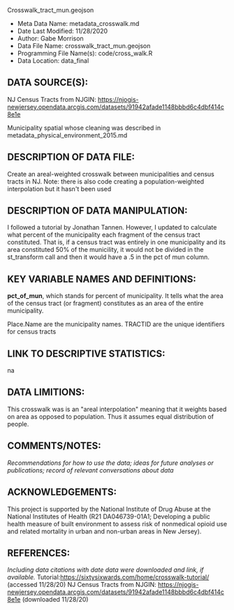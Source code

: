 Crosswalk_tract_mun.geojson

- Meta Data Name: metadata_crosswalk.md
- Date Last Modified: 11/28/2020
- Author: Gabe Morrison
- Data File Name: crosswalk_tract_mun.geojson
- Programming File Name(s): code/cross_walk.R
- Data Location: data_final

## DATA SOURCE(S):
NJ Census Tracts from NJGIN: https://njogis-newjersey.opendata.arcgis.com/datasets/91942afade1148bbbd6c4dbf414c8e1e

Municipality spatial whose cleaning was described in metadata_physical_environment_2015.md

## DESCRIPTION OF DATA FILE: 
Create an areal-weighted crosswalk between municipalities and census tracts in NJ. 
Note: there is also code creating a population-weighted interpolation but it hasn't been used

## DESCRIPTION OF DATA MANIPULATION:
I followed a tutorial by Jonathan Tannen. However, I updated to calculate what percent of the municipality each fragment of the census tract constituted. That is, if a census tract was entirely in one municipality and its area constituted 50% of the municility, it would not be divided in the st_transform call and then it would have a .5 in the pct of mun column. 



## KEY VARIABLE NAMES AND DEFINITIONS:
**pct_of_mun**, which stands for percent of municipality. It tells what the area of the census tract (or fragment) constitutes as an area of the entire municipality. 

Place.Name are the municipality names.
TRACTID are the unique identifiers for census tracts

## LINK TO DESCRIPTIVE STATISTICS:
na

## DATA LIMITIONS:
This crosswalk was is an "areal interpolation" meaning that it weights based on area as opposed to population. Thus it assumes equal distribution of people. 

## COMMENTS/NOTES:  
*Recommendations for how to use the data; ideas for future analyses or publications; record of relevant conversations about data* 




## ACKNOWLEDGEMENTS:  
This project is supported by the National Institute of Drug Abuse at the National Institutes of Health (R21 DA046739-01A1; Developing a public health measure of built environment to assess risk of nonmedical opioid use and related mortality in urban and non-urban areas in New Jersey). 

## REFERENCES:
*Including data citations with date data were downloaded and link, if available.*
Tutorial:https://sixtysixwards.com/home/crosswalk-tutorial/ (accessed 11/28/20)
NJ Census Tracts from NJGIN: https://njogis-newjersey.opendata.arcgis.com/datasets/91942afade1148bbbd6c4dbf414c8e1e (downloaded 11/28/20)

